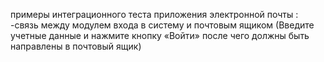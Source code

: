 примеры интеграционного теста приложения электронной почты : 
-связь между модулем входа в систему и почтовым ящиком (Введите учетные данные и нажмите кнопку «Войти» после чего должны быть направлены в почтовый ящик)
